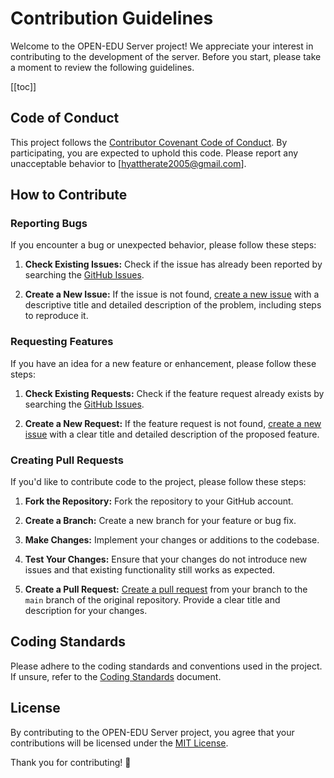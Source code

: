 # Contribution Guidelines

Welcome to the OPEN-EDU Server project! We appreciate your interest in contributing to the development of the server. Before you start, please take a moment to review the following guidelines.

[[toc]]

## Code of Conduct

This project follows the [Contributor Covenant Code of Conduct](/code_of_conduct.md). By participating, you are expected to uphold this code. Please report any unacceptable behavior to [hyattherate2005@gmail.com].

## How to Contribute

### Reporting Bugs

If you encounter a bug or unexpected behavior, please follow these steps:

1. **Check Existing Issues:**
   Check if the issue has already been reported by searching the [GitHub Issues](https://github.com/synthAI-Labs/server-openedu/issues).

2. **Create a New Issue:**
   If the issue is not found, [create a new issue](https://github.com/synthAI-Labs/server-openedu/issues/new) with a descriptive title and detailed description of the problem, including steps to reproduce it.

### Requesting Features

If you have an idea for a new feature or enhancement, please follow these steps:

1. **Check Existing Requests:**
   Check if the feature request already exists by searching the [GitHub Issues](https://github.com/synthAI-Labs/server-openedu/issues).

2. **Create a New Request:**
   If the feature request is not found, [create a new issue](https://github.com/synthAI-Labs/server-openedu/issues/new) with a clear title and detailed description of the proposed feature.

### Creating Pull Requests

If you'd like to contribute code to the project, please follow these steps:

1. **Fork the Repository:**
   Fork the repository to your GitHub account.

2. **Create a Branch:**
   Create a new branch for your feature or bug fix.

3. **Make Changes:**
   Implement your changes or additions to the codebase.

4. **Test Your Changes:**
   Ensure that your changes do not introduce new issues and that existing functionality still works as expected.

5. **Create a Pull Request:**
   [Create a pull request](https://github.com/synthAI-Labs/server-openedu/compare) from your branch to the `main` branch of the original repository. Provide a clear title and description for your changes.

## Coding Standards

Please adhere to the coding standards and conventions used in the project. If unsure, refer to the [Coding Standards](CODING_STANDARDS.md) document.

## License

By contributing to the OPEN-EDU Server project, you agree that your contributions will be licensed under the [MIT License](LICENSE).

Thank you for contributing! 🚀

